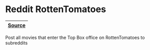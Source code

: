 [reddit-rotten-tomatoes source]: https://github.com/RascalTwo/RedditRottenTomatoesBot

# Reddit RottenTomatoes

| [Source][reddit-rotten-tomatoes source] |
| - |

Post all movies that enter the Top Box office on RottenTomatoes to subreddits
